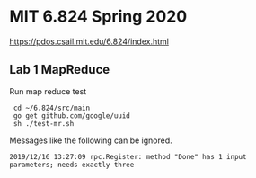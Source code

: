 # MIT 6.824 Spring 2020
https://pdos.csail.mit.edu/6.824/index.html

## Lab 1 MapReduce
Run map reduce test
```
 cd ~/6.824/src/main
 go get github.com/google/uuid
 sh ./test-mr.sh
```
Messages like the following can be ignored.
```
2019/12/16 13:27:09 rpc.Register: method "Done" has 1 input parameters; needs exactly three
```
